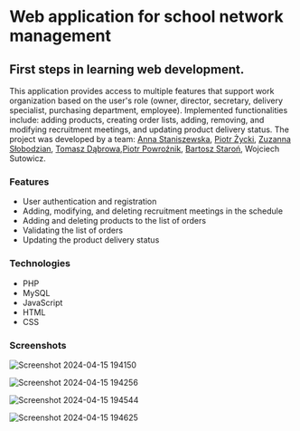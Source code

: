 # Web application for school network management

## First steps in learning web development.

This application provides access to multiple features that support work organization based on the user's role (owner, director, secretary, delivery specialist, purchasing department, employee). Implemented functionalities include: adding products, creating order lists, adding, removing, and modifying recruitment meetings, and updating product delivery status. The project was developed by a team:  [Anna Staniszewska](https://github.com/anna-staniszewska), [Piotr Życki](https://github.com/PiotrZycki), [Zuzanna Słobodzian](https://github.com/ZuzannaSlobodzian), [Tomasz Dąbrowa](https://github.com/TomaszDabrowa),[Piotr Powroźnik](https://github.com/PPowroznik02), [Bartosz Staroń](https://github.com/barst123), Wojciech Sutowicz.

### Features
* User authentication and registration
* Adding, modifying, and deleting recruitment meetings in the schedule
* Adding and deleting products to the list of orders
* Validating the list of orders
* Updating the product delivery status

### Technologies
* PHP
* MySQL
* JavaScript
* HTML
* CSS

### Screenshots
![Screenshot 2024-04-15 194150](https://github.com/ZuzannaSlobodzian/php-basics/assets/97484679/49457955-edd6-41b1-9f62-577180980696)

![Screenshot 2024-04-15 194256](https://github.com/ZuzannaSlobodzian/php-basics/assets/97484679/081e5bcb-04c4-4fc0-ab6a-5d4b899734f6)

![Screenshot 2024-04-15 194544](https://github.com/ZuzannaSlobodzian/php-basics/assets/97484679/9a893b6b-73df-4b3f-90f6-4ec5e4685d2c)

![Screenshot 2024-04-15 194625](https://github.com/ZuzannaSlobodzian/php-basics/assets/97484679/0d7d5ffb-5e26-4cb5-9985-f2e021173813)

